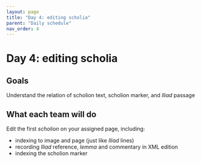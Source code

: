 ```yaml
---
layout: page
title: "Day 4: editing scholia"
parent: "Daily schedule"
nav_order: 4
---
```


# Day 4: editing scholia


## Goals

Understand the relation of scholion text, scholion marker, and *Iliad* passage

## What each team will do

Edit the first *scholion* on your assigned page, including:

- indexing to image and page (just like *Iliad* lines)
- recording *Iliad* reference, *lemma* and commentary in XML edition
- indexing the scholion marker

